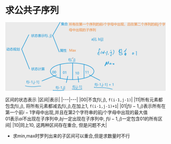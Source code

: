 # 求公共子序列
<img src="img/线性dp-最大公共区域.png">

区间的状态表示
|区间|表示|
|---|---|
|00|不含$f(i,j)$, `f(i-1,j-1)`|
|11|所有元素都包含$f(i,j)$, 将所有元素都减去$f(i,j)$,在加上1, `f(i-1,j-1)+1`|
|01|$f(i-1,j)$表示所有在第一个前$i-1$字母中出现,并且在第2个字符串的前$j$个字母中出现的最大值<br>01表示$ai$不出现在子序列中,$bj$一定出现在子序列中, $f(i-1,j)$一定包含01的所有区间|
|10|同上10, 这两种区间存在重合, 但是问题不大|

- 求min,max时罗列出来的子区间可以重合,但是求数量时不行